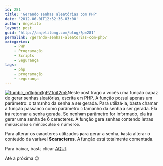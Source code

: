 ```yaml
---
id: 281
title: 'Gerando senhas aleatórias com PHP'
date: '2012-06-01T12:32:36-03:00'
author: Angelito
layout: post
guid: 'http://angelitomg.com/blog/?p=281'
permalink: /gerando-senhas-aleatorias-com-php/
categories:
    - PHP
    - Programação
    - Scripts
    - Segurança
tags:
    - php
    - programação
    - segurança
---
```


[![](http://angelitomg.github.io/wp-content/uploads/2012/06/tumblr_m1lq5m3gPZ1qjf2m5.png "tumblr_m1lq5m3gPZ1qjf2m5")](http://angelitomg.github.io/wp-content/uploads/2012/06/tumblr_m1lq5m3gPZ1qjf2m5.png)Neste post trago a vocês uma função capaz de gerar senhas aleatórias, escrita em PHP. A função possui apenas um parâmetro: o tamanho da senha a ser gerada. Para utilizá-la, basta chamar a função passando como parâmetro o tamanho da senha a ser gerada. Ela irá retornar a senha gerada. Se nenhum parâmetro for informado, ela irá gerar uma senha de 6 caracteres. A função gera senhas contendo letras maiúsculas e minúsculas e números.

Para alterar os caracteres utilizados para gerar a senha, basta alterar o conteúdo da variável **$caracteres**. A função está totalmente comentada.

Para baixar, basta clicar [AQUI](https://angelitomg.github.io/downloads/gerarSenha.zip).

Até a próxima 😉